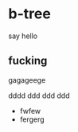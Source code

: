 # b-tree


say hello

<!--more-->

## fucking

gagageege

dddd  ddd ddd ddd  

- fwfew  
- fergerg

